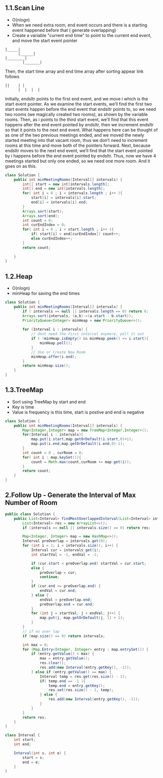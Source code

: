 ## 1.1.Scan Line
* O(nlogn)
*  When we need extra room, end event occurs and there is a starting event happened before that ( generate overlapping)
* Create a variable "current end time" to point to the current end event, and move the start event pointer

```
|_____|
      |______|
|________|
        |_______|

```
Then, the start time array and end time array after sorting appear link follows

```
||    | |
      |  |  |  | 
```
Initially, endsItr points to the first end event, and we move i which is the start event pointer. As we examine the start events, we’ll find the first two start events happen before the end event that endsItr points to, so we need two rooms (we magically created two rooms), as shown by the variable rooms. Then, as i points to the third start event, we’ll find that this event happens after the end event pointed by endsItr, then we increment endsItr so that it points to the next end event. What happens here can be thought of as one of the two previous meetings ended, and we moved the newly started meeting into that vacant room, thus we don’t need to increment rooms at this time and move both of the pointers forward.
Next, because endsItr moves to the next end event, we’ll find that the start event pointed by i happens before the end event pointed by endsItr. Thus, now we have 4 meetings started but only one ended, so we need one more room. And it goes on as this.



```java
class Solution {
    public int minMeetingRooms(Interval[] intervals) {
        int[] start = new int[intervals.length];
        int[] end = new int[intervals.length];
        for( int i = 0 ; i < intervals.length ; i++ ){
            start[i] = intervals[i].start;
            end[i] = intervals[i].end;
        }
        Arrays.sort(start);
        Arrays.sort(end);
        int count = 0;
        int curEndIndex = 0;
        for( int i = 0 ; i < start.length ; i++ ){
            if( start[i] < end[curEndIndex]) count++;
            else curEndIndex++;
        } 
        return count;
        
    }
}
```

## 1.2.Heap
* O(nlogn)
* minHeap for saving the end times

```java
class Solution {
    public int minMeetingRooms(Interval[] intervals) {
        if ( intervals == null || intervals.length == 0) return 0;
        Arrays.sort(intervals, (a,b)->(a.start - b.start));
        PriorityQueue<Integer> minHeap = new PriorityQueue<>();
        
        for (Interval i : intervals) {
            // dont need the first interval anymore, poll it out
            if ( !minHeap.isEmpty() && minHeap.peek() <= i.start){
                minHeap.poll();    
            }
            // Use or Create New Room
            minHeap.offer(i.end);
        }
        return minHeap.size();
    }
}
```


## 1.3.TreeMap
* Sort using TreeMap by start and end 
* Key is time
* Value is frequency is this time, start is postive and end is negative

```java
class Solution {
    public int minMeetingRooms(Interval[] intervals) {
        Map<Integer,Integer> map = new TreeMap<Integer,Integer>();
        for(Interval i : intervals){
            map.put(i.start,map.getOrDefault(i.start,0)+1);
            map.put(i.end,map.getOrDefault(i.end,0)-1);
        }
        int count = 0 , curRoom = 0;
        for( int i : map.keySet()){
            count = Math.max(count,curRoom += map.get(i));
        }
        return count;
    }
}
```

## 2.Follow Up - Generate the Interval of Max Number of Room

```java
public class Solution {
    public List<Interval> findMostOverlappedInterval(List<Interval> intervals) {
        List<Interval> res = new ArrayList<>();
        if (intervals == null || intervals.size() == 0) return res;

        Map<Integer, Integer> map = new HashMap<>();
        Interval preOverlap = intervals.get(0);
        for (int i = 1; i < intervals.size(); i++) {
            Interval cur = intervals.get(i);
            int startVal = -1, endVal = -1;

            if (cur.start < preOverlap.end) startVal = cur.start;
            else {
                preOverlap = cur;
                continue;
            }
            if (cur.end <= preOverlap.end) {
                endVal = cur.end;
            } else {
                endVal = preOverlap.end;
                preOverlap.end = cur.end;
            }
            for (int j = startVal; j < endVal; j++) {
                map.put(j, map.getOrDefault(j, 1) + 1);
            }
        }
        // if no over lap
        if (map.size() == 0) return intervals;

        int max = 0;
        for (Map.Entry<Integer, Integer> entry : map.entrySet()) {
            if (entry.getValue() > max) {
                max = entry.getValue();
                res.clear();
                res.add(new Interval(entry.getKey(), -1));
            } else if (entry.getValue() == max) {
                Interval temp = res.get(res.size() - 1);
                if( temp.end == -1 ){
                    temp.end = entry.getKey();
                    res.set(res.size() - 1, temp);
                } else {
                    res.add(new Interval(entry.getKey(), -1));
                }
            }
        }
        return res;
    }
}

class Interval {
    int start;
    int end;

    Interval(int s, int e) {
        start = s;
        end = e;
    }
}

```